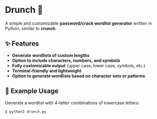 # **Drunch** 🔧

A simple and customizable **password/crack wordlist generator** written in Python, similar to **crunch**.

## ✨ **Features**

- **Generate wordlists of custom lengths**
- **Option to include characters, numbers, and symbols**
- **Fully customizable output** (upper case, lower case, symbols, etc.)
- **Terminal-friendly and lightweight**
- **Option to generate wordlists based on character sets or patterns**

## 🧪 **Example Usage**

Generate a wordlist with 4-letter combinations of lowercase letters:

```bash
$ python3 drunch.py
